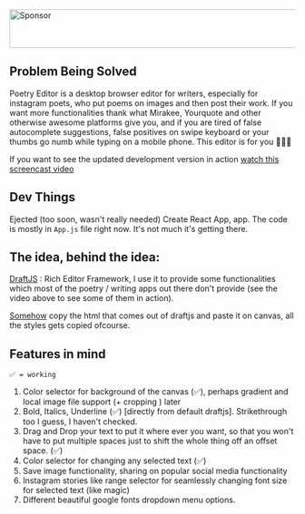 <a target='_blank' rel='nofollow' href='https://app.codesponsor.io/link/jkyjXjTsfTfa8V6wYfHTxevQ/gdad-s-river/poetry-editor'>
  <img alt='Sponsor' width='888' height='68' src='https://app.codesponsor.io/embed/jkyjXjTsfTfa8V6wYfHTxevQ/gdad-s-river/poetry-editor.svg' />
</a>


## Problem Being Solved

Poetry Editor is a desktop browser editor for writers, especially for instagram poets, who put poems on images and then post their work. If you want more functionalities thank what Mirakee, Yourquote and other otherwise awesome platforms give you, and if you are tired of false autocomplete suggestions, false positives on swipe keyboard or your thumbs go numb while typing on a mobile phone. This editor is for you 💛💛💛

If you want to see the updated development version in action [watch this screencast video](goo.gl/Cgcid6)

## Dev Things

Ejected (too soon, wasn't really needed) Create React App, app. The code is mostly in `App.js` file right now. It's not much it's getting there.

## The idea, behind the idea:

[DraftJS](draftjs.org) : Rich Editor Framework, I use it to provide some functionalities which most of the poetry / writing apps out there don't provide (see the video above to see some of them in action).

[Somehow](https://developer.mozilla.org/en-US/docs/Web/API/Canvas_API/Drawing_DOM_objects_into_a_canvas) copy the html that comes out of draftjs and paste it on canvas, all the styles gets copied ofcourse.

## Features in mind

`✅ = working`

1. Color selector for background of the canvas (✅), perhaps gradient and local image file support (+ cropping ) later
2. Bold, Italics, Underline (✅) [directly from default draftjs]. Strikethrough too I guess, I haven't checked.
3. Drag and Drop your text to put it where ever you want, so that you won't have to put multiple spaces just to shift the whole thing off an offset space. (✅)
4. Color selector for changing any selected text (✅)
5. Save image functionality, sharing on popular social media functionality
6. Instagram stories like range selector for seamlessly changing font size for selected text (like magic)
7. Different beautiful google fonts dropdown menu options.
